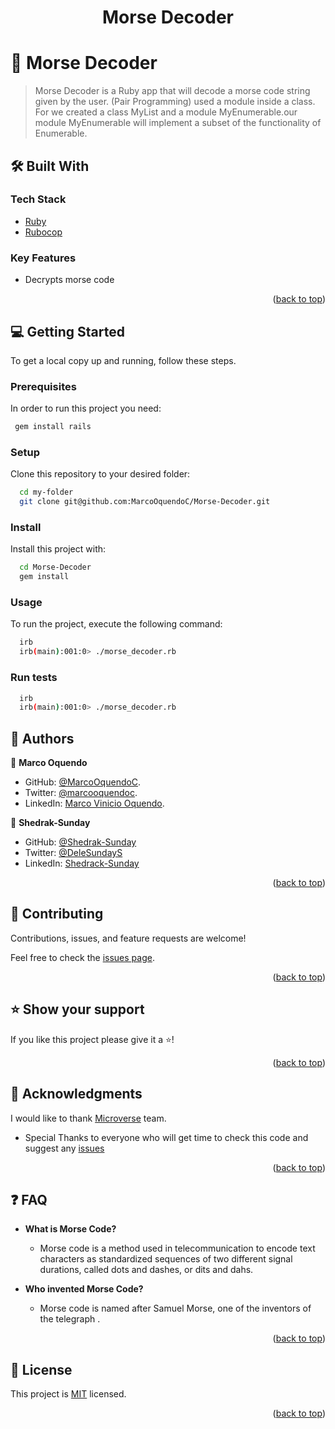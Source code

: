 <a name="readme-top"></a>

<div align="center">

  <h1><b>Morse Decoder</b></h1>

</div>

<!-- PROJECT DESCRIPTION -->

# 📖 Morse Decoder <a name="morse-decoder"></a>

> Morse Decoder is a Ruby app that will decode a morse code string given by the user. (Pair Programming)
> used a module inside a class. For we created a class MyList and a module MyEnumerable.our module MyEnumerable will implement a subset of the functionality of Enumerable.
## 🛠 Built With <a name="built-with"></a>

### Tech Stack <a name="tech-stack"></a>

- [Ruby](https://www.ruby-lang.org/en/)
- [Rubocop](https://docs.rubocop.org/rubocop/1.39/index.html)

<!-- Features -->

### Key Features <a name="key-features"></a>

- Decrypts morse code

<p align="right">(<a href="#readme-top">back to top</a>)</p>

<!-- GETTING STARTED -->

## 💻 Getting Started <a name="getting-started"></a>

To get a local copy up and running, follow these steps.

### Prerequisites

In order to run this project you need:

```sh
 gem install rails
```
### Setup

Clone this repository to your desired folder:

```sh
  cd my-folder
  git clone git@github.com:MarcoOquendoC/Morse-Decoder.git
```
### Install

Install this project with:

```sh
  cd Morse-Decoder
  gem install
```
### Usage

To run the project, execute the following command:

```sh
  irb
  irb(main):001:0> ./morse_decoder.rb
```
### Run tests

```sh
  irb
  irb(main):001:0> ./morse_decoder.rb
```
<!-- AUTHORS -->

## 👥 Authors <a name="authors"></a>

👤 **Marco Oquendo**

- GitHub: [@MarcoOquendoC](https://github.com/MarcoOquendoC). 
- Twitter: [@marcooquendoc](https://twitter.com/marcooquendoc). 
- LinkedIn: [Marco Vinicio Oquendo](https://www.linkedin.com/in/MarcoOquendoC/). 

👤 **Shedrak-Sunday**

- GitHub: [@Shedrak-Sunday](https://github.com/Shedrak-Sunday)
- Twitter: [@DeleSundayS](https://twitter.com/DeleSundayS)
- LinkedIn: [Shedrack-Sunday](https://linkedin.com/in/Shedrak-Sunday)

<p align="right">(<a href="#readme-top">back to top</a>)</p>

<!-- CONTRIBUTING -->

## 🤝 Contributing <a name="contributing"></a>

Contributions, issues, and feature requests are welcome!

Feel free to check the [issues page](../../issues/).

<p align="right">(<a href="#readme-top">back to top</a>)</p>

<!-- SUPPORT -->

## ⭐️ Show your support <a name="support"></a>

If you like this project please give it a ⭐️!

<p align="right">(<a href="#readme-top">back to top</a>)</p>

<!-- ACKNOWLEDGEMENTS -->

## 🙏 Acknowledgments <a name="acknowledgements"></a>

I would like to thank [Microverse](www.microverse.org) team.
- Special Thanks to everyone who will get time to check this code and suggest any [issues](https://github.com/MarcoOquendoC/Morse-Decoder/issues)

<p align="right">(<a href="#readme-top">back to top</a>)</p>

<!-- FAQ (optional) -->

## ❓ FAQ <a name="faq"></a>

- **What is Morse Code?**

  - Morse code is a method used in telecommunication to encode text characters as standardized sequences of two different signal durations, called dots and dashes, or dits and dahs.

- **Who invented Morse Code?**

  - Morse code is named after Samuel Morse, one of the inventors of the telegraph .

<p align="right">(<a href="#readme-top">back to top</a>)</p>

<!-- LICENSE -->

## 📝 License <a name="license"></a>

This project is [MIT](./LICENSE) licensed.

<p align="right">(<a href="#readme-top">back to top</a>)</p>
